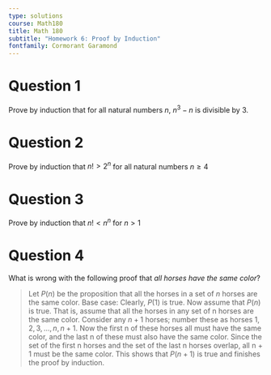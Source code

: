 ```yaml
---
type: solutions
course: Math180
title: Math 180
subtitle: "Homework 6: Proof by Induction"
fontfamily: Cormorant Garamond
---
```


# Question 1
Prove by induction that for all natural numbers $n$, $n^3 - n$ is divisible by 3.

# Question 2
Prove by induction that $n! > 2^n$ for all natural numbers $n \geq 4$

# Question 3
Prove by induction that $n! < n^n$ for $n>1$

# Question 4

What is wrong with the following proof that *all horses have the same color*?

> Let $P(n)$ be the proposition that all the horses in a set of $n$ horses are the same color. Base case: Clearly, $P(1)$ is true. Now assume that $P(n)$ is true. That is, assume that all the horses in any set of n horses are the same color. Consider any $n + 1$ horses; number these as horses $1, 2, 3,..., n, n + 1$. Now the first n of these horses all must have the same color, and the last n of these must also have the same color. Since the set of the first n horses and the set of the last n horses overlap, all n + 1 must be the same color. This shows that $P(n + 1)$ is true and finishes the proof by induction.